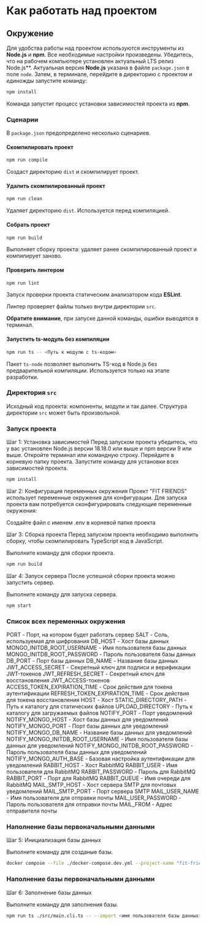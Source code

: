 # Как работать над проектом

## Окружение

Для удобства работы над проектом используются инструменты из **Node.js** и **npm**. Все необходимые настройки произведены. Убедитесь, что на рабочем компьютере установлен актуальный LTS релиз Node.js**. Актуальная версия **Node.js** указана в файле `package.json` в поле `node`. Затем, в терминале, перейдите в директорию с проектом и _единожды_ запустите команду:

```bash
npm install
```

Команда запустит процесс установки зависимостей проекта из **npm**.

### Сценарии

В `package.json` предопределено несколько сценариев.

#### Скомпилировать проект

```bash
npm run compile
```

Создаст директорию `dist` и скомпилирует проект.

#### Удалить скомпилированный проект

```bash
npm run clean
```

Удаляет директорию `dist`. Используется перед компиляцией.

#### Собрать проект

```bash
npm run build
```

Выполняет сборку проекта: удаляет ранее скомпилированный проект и компилирует заново.

#### Проверить линтером

```bash
npm run lint
```

Запуск проверки проекта статическим анализатором кода **ESLint**.

Линтер проверяет файлы только внутри директории `src`.

**Обратите внимание**, при запуске данной команды, ошибки выводятся в терминал.

#### Запустить ts-модуль без компиляции

```bash
npm run ts -- <Путь к модулю с ts-кодом>
```

Пакет `ts-node` позволяет выполнить TS-код в Node.js без предварительной компиляции. Используется только на этапе разработки.

### Директория `src`

Исходный код проекта: компоненты, модули и так далее. Структура директории `src` может быть произвольной.

### Запуск проекта

Шаг 1: Установка зависимостей
Перед запуском проекта убедитесь, что у вас установлен Node.js версии 18.18.0 или выше и npm версии 9 или выше.
Откройте терминал или командную строку.
Перейдите в корневую папку проекта.
Запустите команду для установки всех зависимостей проекта.
```bash
npm install 
```

Шаг 2: Конфигурация переменных окружения
Проект "FIT FRIENDS" использует переменные окружения для конфигурации. Для запуска проекта вам потребуется сконфигурировать следующие переменные окружения:

Создайте файл с именем .env в корневой папке проекта

Шаг 3: Сборка проекта
Перед запуском проекта необходимо выполнить сборку, чтобы скомпилировать TypeScript код в JavaScript.

Выполните команду для сборки проекта.
```bash
npm run build
```

Шаг 4: Запуск сервера
После успешной сборки проекта можно запустить сервер.

Выполните команду для запуска сервера.
```bash
npm start
```

### Список всех переменных окружения 

PORT - Порт, на котором будет работать сервер
SALT - Соль, используемая для шифрования
DB_HOST - Хост базы данных
MONGO_INITDB_ROOT_USERNAME - Имя пользователя базы данных
MONGO_INITDB_ROOT_PASSWORD - Пароль пользователя базы данных
DB_PORT - Порт базы данных
DB_NAME - Название базы данных
JWT_ACCESS_SECRET - Секретный ключ для подписи и верификации JWT-токенов
JWT_REFRESH_SECRET - Секретный ключ для восстановления JWT_ACCESS-токенов
ACCESS_TOKEN_EXPIRATION_TIME - Срок действия для токена аутентификации
REFRESH_TOKEN_EXPIRATION_TIME - Срок действия для токена восстановления
HOST - Хост
STATIC_DIRECTORY_PATH - Путь к каталогу для статических файлов
UPLOAD_DIRECTORY - Путь к каталогу для загружаемых файлов
NOTIFY_PORT - Порт уведомлений
NOTIFY_MONGO_HOST - Хост базы данных для уведомлений
NOTIFY_MONGO_PORT - Порт базы данных для уведомлений
NOTIFY_MONGO_DB_NAME - Название базы данных для уведомлений
NOTIFY_MONGO_INITDB_ROOT_USERNAME - Имя пользователя базы данных для уведомлений
NOTIFY_MONGO_INITDB_ROOT_PASSWORD - Пароль пользователя базы данных для уведомлений
NOTIFY_MONGO_AUTH_BASE - Базовая настройка аутентификации для уведомлений
RABBIT_HOST - Хост RabbitMQ
RABBIT_USER - Имя пользователя для RabbitMQ
RABBIT_PASSWORD - Пароль для RabbitMQ
RABBIT_PORT - Порт для RabbitMQ
RABBIT_QUEUE - Имя очереди для RabbitMQ
MAIL_SMTP_HOST - Хост сервера SMTP для почтовых уведомлений
MAIL_SMTP_PORT - Порт сервера SMTP
MAIL_USER_NAME - Имя пользователя для отправки почты
MAIL_USER_PASSWORD - Пароль пользователя для отправки почты
MAIL_FROM - Адрес отправителя почты


### Наполнение базы первоначальными данными

Шаг 5: Инициализация базы данных

Выполните команду для созданые базы.
```bash
docker compose --file ./docker-compose.dev.yml --project-name "fit-friends" up -d
```

### Наполнение базы первоначальными данными

Шаг 6: Заполнение базы данных

Выполните команду для заполнения базы.
```bash
npm run ts ./src/main.cli.ts -- --import <имя пользователя базы данных> <пароль пользователя базы данных> <хост базы данных> <название базы данных> <соль>
```

